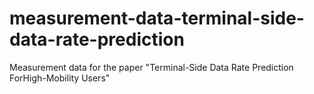 # measurement-data-terminal-side-data-rate-prediction
Measurement data for the paper "Terminal-Side Data Rate Prediction ForHigh-Mobility Users"
